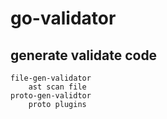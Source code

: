 # go-validator


##  generate validate  code

    file-gen-validator 
        ast scan file
    proto-gen-validtor
        proto plugins